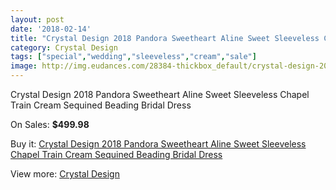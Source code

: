 ```yaml
---
layout: post
date: '2018-02-14'
title: "Crystal Design 2018 Pandora Sweetheart Aline Sweet Sleeveless Chapel Train Cream Sequined Beading Bridal Dress"
category: Crystal Design 
tags: ["special","wedding","sleeveless","cream","sale"]
image: http://img.eudances.com/28384-thickbox_default/crystal-design-2018-pandora-sweetheart-aline-sweet-sleeveless-chapel-train-cream-sequined-beading-bridal-dress.jpg
---
```

Crystal Design 2018 Pandora Sweetheart Aline Sweet Sleeveless Chapel Train Cream Sequined Beading Bridal Dress

On Sales: **$499.98**
<a href="https://www.eudances.com/en/crystal-design/9336-crystal-design-2018-pandora-sweetheart-aline-sweet-sleeveless-chapel-train-cream-sequined-beading-bridal-dress.html"><amp-img layout="responsive" width="600" height="600" src="//img.eudances.com/28384-thickbox_default/crystal-design-2018-pandora-sweetheart-aline-sweet-sleeveless-chapel-train-cream-sequined-beading-bridal-dress.jpg" alt="Crystal Design 2018 Pandora Sweetheart Aline Sweet Sleeveless Chapel Train Cream Sequined Beading Bridal Dress 0" /></a>
<a href="https://www.eudances.com/en/crystal-design/9336-crystal-design-2018-pandora-sweetheart-aline-sweet-sleeveless-chapel-train-cream-sequined-beading-bridal-dress.html"><amp-img layout="responsive" width="600" height="600" src="//img.eudances.com/28387-thickbox_default/crystal-design-2018-pandora-sweetheart-aline-sweet-sleeveless-chapel-train-cream-sequined-beading-bridal-dress.jpg" alt="Crystal Design 2018 Pandora Sweetheart Aline Sweet Sleeveless Chapel Train Cream Sequined Beading Bridal Dress 1" /></a>
<a href="https://www.eudances.com/en/crystal-design/9336-crystal-design-2018-pandora-sweetheart-aline-sweet-sleeveless-chapel-train-cream-sequined-beading-bridal-dress.html"><amp-img layout="responsive" width="600" height="600" src="//img.eudances.com/28386-thickbox_default/crystal-design-2018-pandora-sweetheart-aline-sweet-sleeveless-chapel-train-cream-sequined-beading-bridal-dress.jpg" alt="Crystal Design 2018 Pandora Sweetheart Aline Sweet Sleeveless Chapel Train Cream Sequined Beading Bridal Dress 2" /></a>
<a href="https://www.eudances.com/en/crystal-design/9336-crystal-design-2018-pandora-sweetheart-aline-sweet-sleeveless-chapel-train-cream-sequined-beading-bridal-dress.html"><amp-img layout="responsive" width="600" height="600" src="//img.eudances.com/28385-thickbox_default/crystal-design-2018-pandora-sweetheart-aline-sweet-sleeveless-chapel-train-cream-sequined-beading-bridal-dress.jpg" alt="Crystal Design 2018 Pandora Sweetheart Aline Sweet Sleeveless Chapel Train Cream Sequined Beading Bridal Dress 3" /></a>

Buy it: [Crystal Design 2018 Pandora Sweetheart Aline Sweet Sleeveless Chapel Train Cream Sequined Beading Bridal Dress](https://www.eudances.com/en/crystal-design/9336-crystal-design-2018-pandora-sweetheart-aline-sweet-sleeveless-chapel-train-cream-sequined-beading-bridal-dress.html "Crystal Design 2018 Pandora Sweetheart Aline Sweet Sleeveless Chapel Train Cream Sequined Beading Bridal Dress")

View more: [Crystal Design ](https://www.eudances.com/en/134-crystal-design "Crystal Design ")
